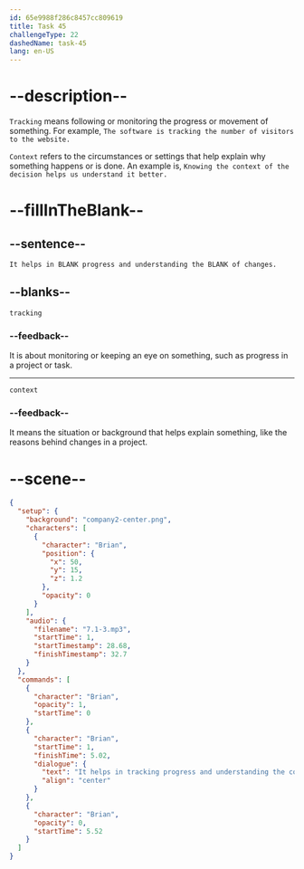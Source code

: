 ```yaml
---
id: 65e9988f286c8457cc809619
title: Task 45
challengeType: 22
dashedName: task-45
lang: en-US
---
```


<!-- (Audio) Brian: It helps in tracking progress and understanding the context of changes. -->

# --description--

`Tracking` means following or monitoring the progress or movement of something. For example, `The software is tracking the number of visitors to the website.`

`Context` refers to the circumstances or settings that help explain why something happens or is done. An example is, `Knowing the context of the decision helps us understand it better.`

# --fillInTheBlank--

## --sentence--

`It helps in BLANK progress and understanding the BLANK of changes.`

## --blanks--

`tracking`

### --feedback--

It is about monitoring or keeping an eye on something, such as progress in a project or task.

---

`context`

### --feedback--

It means the situation or background that helps explain something, like the reasons behind changes in a project.

# --scene--

```json
{
  "setup": {
    "background": "company2-center.png",
    "characters": [
      {
        "character": "Brian",
        "position": {
          "x": 50,
          "y": 15,
          "z": 1.2
        },
        "opacity": 0
      }
    ],
    "audio": {
      "filename": "7.1-3.mp3",
      "startTime": 1,
      "startTimestamp": 28.68,
      "finishTimestamp": 32.7
    }
  },
  "commands": [
    {
      "character": "Brian",
      "opacity": 1,
      "startTime": 0
    },
    {
      "character": "Brian",
      "startTime": 1,
      "finishTime": 5.02,
      "dialogue": {
        "text": "It helps in tracking progress and understanding the context of changes.",
        "align": "center"
      }
    },
    {
      "character": "Brian",
      "opacity": 0,
      "startTime": 5.52
    }
  ]
}
```

